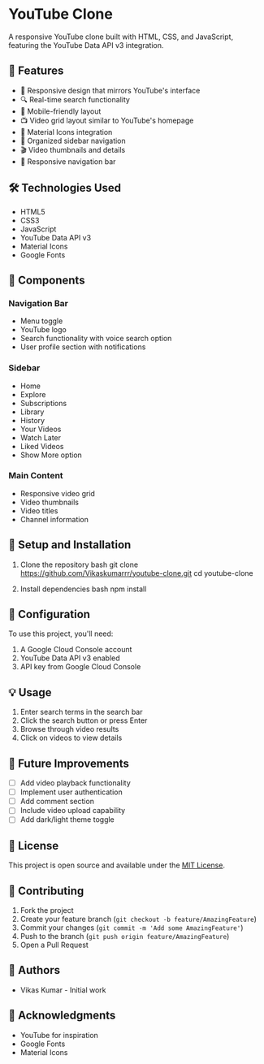 # YouTube Clone

A responsive YouTube clone built with HTML, CSS, and JavaScript, featuring the YouTube Data API v3 integration.

## 📌 Features

- 🎯 Responsive design that mirrors YouTube's interface
- 🔍 Real-time search functionality
- 📱 Mobile-friendly layout
- 📺 Video grid layout similar to YouTube's homepage
- 🎨 Material Icons integration
- 📁 Organized sidebar navigation
- 🎬 Video thumbnails and details
- 📱 Responsive navigation bar

## 🛠️ Technologies Used

- HTML5
- CSS3
- JavaScript
- YouTube Data API v3
- Material Icons
- Google Fonts

## 🎨 Components

### Navigation Bar
- Menu toggle
- YouTube logo
- Search functionality with voice search option
- User profile section with notifications

### Sidebar
- Home
- Explore
- Subscriptions
- Library
- History
- Your Videos
- Watch Later
- Liked Videos
- Show More option

### Main Content
- Responsive video grid
- Video thumbnails
- Video titles
- Channel information

## 🚀 Setup and Installation

1. Clone the repository
bash
git clone https://github.com/Vikaskumarrr/youtube-clone.git
cd youtube-clone

2. Install dependencies
bash
npm install

## 🔧 Configuration

To use this project, you'll need:
1. A Google Cloud Console account
2. YouTube Data API v3 enabled
3. API key from Google Cloud Console

## 💡 Usage

1. Enter search terms in the search bar
2. Click the search button or press Enter
3. Browse through video results
4. Click on videos to view details

## 🎯 Future Improvements

- [ ] Add video playback functionality
- [ ] Implement user authentication
- [ ] Add comment section
- [ ] Include video upload capability
- [ ] Add dark/light theme toggle

## 📝 License

This project is open source and available under the [MIT License](LICENSE).

## 🤝 Contributing

1. Fork the project
2. Create your feature branch (`git checkout -b feature/AmazingFeature`)
3. Commit your changes (`git commit -m 'Add some AmazingFeature'`)
4. Push to the branch (`git push origin feature/AmazingFeature`)
5. Open a Pull Request

## 👥 Authors

- Vikas Kumar - Initial work

## 🙏 Acknowledgments

- YouTube for inspiration
- Google Fonts
- Material Icons
